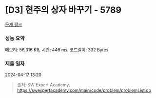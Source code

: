 # [D3] 현주의 상자 바꾸기 - 5789 

[문제 링크](https://swexpertacademy.com/main/code/problem/problemDetail.do?contestProbId=AWYygN36Qn8DFAVm) 

### 성능 요약

메모리: 56,316 KB, 시간: 446 ms, 코드길이: 332 Bytes

### 제출 일자

2024-04-17 13:20



> 출처: SW Expert Academy, https://swexpertacademy.com/main/code/problem/problemList.do